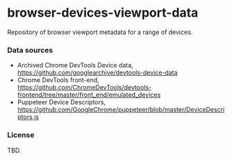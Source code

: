 # browser-devices-viewport-data

Repository of browser viewport metadata for a range of devices.

### Data sources
- Archived Chrome DevTools Device data, https://github.com/googlearchive/devtools-device-data
- Chrome DevTools front-end, https://github.com/ChromeDevTools/devtools-frontend/tree/master/front_end/emulated_devices
- Puppeteer Device Descriptors, https://github.com/GoogleChrome/puppeteer/blob/master/DeviceDescriptors.js

### License

TBD.
